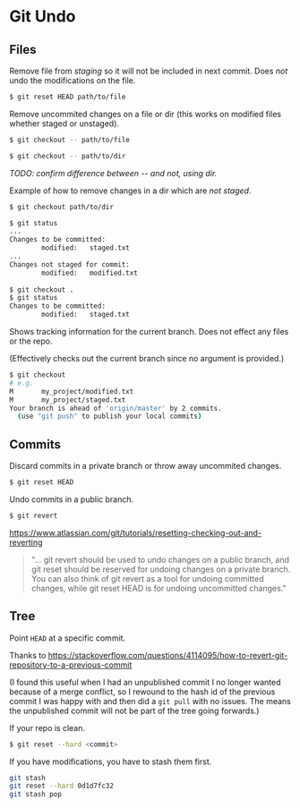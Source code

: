 # Git Undo

## Files

Remove file from _staging_ so it will not be included in next commit. Does _not_ undo the modifications on the file.

```bash
$ git reset HEAD path/to/file
```

Remove uncommited changes on a file or dir (this works on modified files whether staged or unstaged).

```bash
$ git checkout -- path/to/file

$ git checkout -- path/to/dir
```

_TODO: confirm difference between -- and not, using dir._

Example of how to remove changes in a dir which are _not staged_.

```bash
$ git checkout path/to/dir

$ git status
...
Changes to be committed:
        modified:   staged.txt
...
Changes not staged for commit:
        modified:   modified.txt
        
$ git checkout .
$ git status
Changes to be committed:
        modified:   staged.txt
```

Shows tracking information for the current branch. Does not effect any files or the repo.

(Effectively checks out the current branch since no argument is provided.)

```bash
$ git checkout
# e.g.
M       my_project/modified.txt
M       my_project/staged.txt
Your branch is ahead of 'origin/master' by 2 commits.
  (use "git push" to publish your local commits)
```

## Commits

Discard commits in a private branch or throw away uncommited changes.

```bash
$ git reset HEAD
```

Undo commits in a public branch.

```bash
$ git revert
```

https://www.atlassian.com/git/tutorials/resetting-checking-out-and-reverting

> "... git revert should be used to undo changes on a public branch, and git reset should be reserved for undoing changes on a private branch. You can also think of git revert as a tool for undoing committed changes, while git reset HEAD is for undoing uncommitted changes."

## Tree

Point `HEAD` at a specific commit.

Thanks to https://stackoverflow.com/questions/4114095/how-to-revert-git-repository-to-a-previous-commit

(I found this useful when I had an unpublished commit I no longer wanted because of a merge conflict, so I rewound to the hash id of the previous commit I was happy with and then did a `git pull` with no issues. The means the unpublished commit will not be part of the tree going forwards.)


If your repo is clean.
```bash
$ git reset --hard <commit>
```

If you have modifications, you have to stash them first.
```bash
git stash
git reset --hard 0d1d7fc32
git stash pop
```


